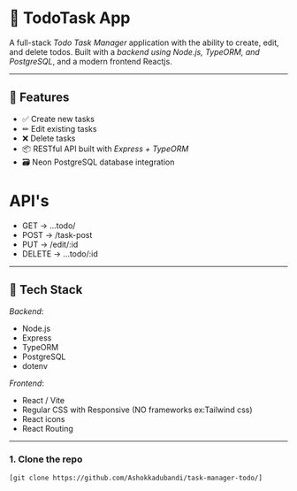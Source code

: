 # 📝 TodoTask App

A full-stack *Todo Task Manager* application with the ability to create, edit, and delete todos. Built with a *backend using Node.js, TypeORM, and PostgreSQL*, and a modern frontend Reactjs.

---

## 🚀 Features

- ✅ Create new tasks
- ✏ Edit existing tasks
- ❌ Delete tasks
- 📦 RESTful API built with *Express + TypeORM*
- 🗃 Neon PostgreSQL database integration

# API's 
- GET -> ...todo/
- POST -> /task-post
- PUT -> /edit/:id
- DELETE -> ...todo/:id

---

## 🧰 Tech Stack

*Backend*:
- Node.js
- Express
- TypeORM
- PostgreSQL
- dotenv

*Frontend*:
- React / Vite
- Regular CSS with Responsive (NO frameworks ex:Tailwind css)
- React icons
- React Routing 

---

### 1. Clone the repo

```bash
[git clone https://github.com/Ashokkadubandi/task-manager-todo/]


